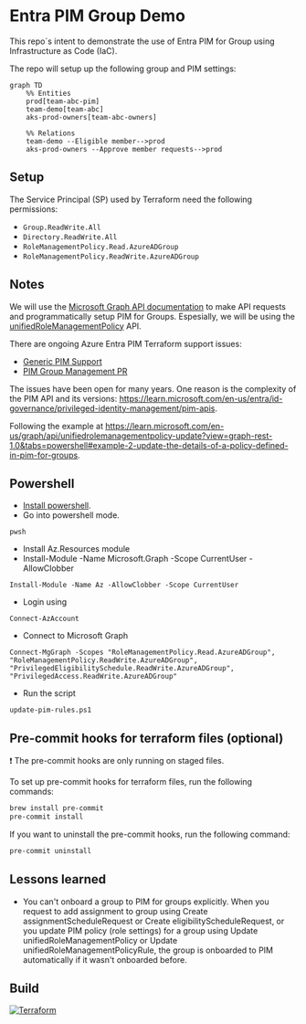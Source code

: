# Entra PIM Group Demo

This repo´s intent to demonstrate the use of Entra PIM for Group using Infrastructure as Code (IaC).

The repo will setup up the following group and PIM settings:

```mermaid
graph TD
    %% Entities
    prod[team-abc-pim]
    team-demo[team-abc]
    aks-prod-owners[team-abc-owners]

    %% Relations
    team-demo --Eligible member-->prod
    aks-prod-owners --Approve member requests-->prod
```

## Setup

The Service Principal (SP) used by Terraform need the following permissions:

- `Group.ReadWrite.All`
- `Directory.ReadWrite.All`
- `RoleManagementPolicy.Read.AzureADGroup`
- `RoleManagementPolicy.ReadWrite.AzureADGroup`

## Notes

We will use the [Microsoft Graph API documentation](https://learn.microsoft.com/en-us/graph/api/resources/privilegedidentitymanagement-for-groups-api-overview?view=graph-rest-1.0) to make API requests and programmatically setup PIM for Groups. Espesially, we will be using the [unifiedRoleManagementPolicy](https://learn.microsoft.com/en-us/graph/api/resources/unifiedrolemanagementpolicy?view=graph-rest-1.0) API.

There are ongoing Azure Entra PIM Terraform support issues:

- [Generic PIM Support](https://github.com/hashicorp/terraform-provider-azuread/issues/68)
- [PIM Group Management PR](https://github.com/hashicorp/terraform-provider-azuread/pull/1327)

The issues have been open for many years. One reason is the complexity of the PIM API and its versions: https://learn.microsoft.com/en-us/entra/id-governance/privileged-identity-management/pim-apis.

Following the example at https://learn.microsoft.com/en-us/graph/api/unifiedrolemanagementpolicy-update?view=graph-rest-1.0&tabs=powershell#example-2-update-the-details-of-a-policy-defined-in-pim-for-groups.

## Powershell

- [Install powershell](https://learn.microsoft.com/en-us/powershell/scripting/install/installing-powershell?view=powershell-7.4).
- Go into powershell mode.

```
pwsh
```

- Install Az.Resources module
- Install-Module -Name Microsoft.Graph -Scope CurrentUser -AllowClobber

```
Install-Module -Name Az -AllowClobber -Scope CurrentUser
```

- Login using

```
Connect-AzAccount
```

- Connect to Microsoft Graph

```
Connect-MgGraph -Scopes "RoleManagementPolicy.Read.AzureADGroup", "RoleManagementPolicy.ReadWrite.AzureADGroup", "PrivilegedEligibilitySchedule.ReadWrite.AzureADGroup", "PrivilegedAccess.ReadWrite.AzureADGroup"
```

- Run the script

```
update-pim-rules.ps1
```
## Pre-commit hooks for terraform files (optional)

❗ The pre-commit hooks are only running on staged files.

To set up pre-commit hooks for terraform files, run the following commands:
    
```bash
brew install pre-commit
pre-commit install
```

If you want to uninstall the pre-commit hooks, run the following command:

```bash
pre-commit uninstall
```

## Lessons learned

- You can't onboard a group to PIM for groups explicitly. When you request to add assignment to group using Create assignmentScheduleRequest or Create eligibilityScheduleRequest, or you update PIM policy (role settings) for a group using Update unifiedRoleManagementPolicy or Update unifiedRoleManagementPolicyRule, the group is onboarded to PIM automatically if it wasn't onboarded before.

## Build

[![Terraform](https://github.com/fredrkl/entra-pim-group-demo/actions/workflows/terraform.yaml/badge.svg)](https://github.com/fredrkl/entra-pim-group-demo/actions/workflows/terraform.yaml)
